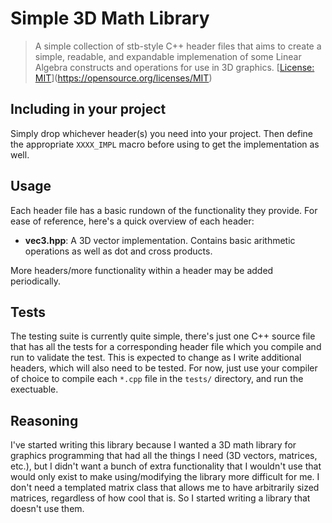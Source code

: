 # Simple 3D Math Library
> A simple collection of stb-style C++ header files that aims to create a simple, readable, and expandable implemenation of some Linear Algebra constructs and operations for use in 3D graphics.
[[License: MIT](https://img.shields.io/badge/License-MIT-yellow.svg)](https://opensource.org/licenses/MIT)

## Including in your project
Simply drop whichever header(s) you need into your project. Then define the appropriate `XXXX_IMPL` macro before using to get the implementation as well.

## Usage
Each header file has a basic rundown of the functionality they provide. For ease of reference, here's a quick overview of each header:
 - **vec3.hpp**: A 3D vector implementation. Contains basic arithmetic operations as well as dot and cross products.

More headers/more functionality within a header may be added periodically. 

## Tests
The testing suite is currently quite simple, there's just one C++ source file that has all the tests for a corresponding header file which you compile and run to validate the test. This is expected to change as I write additional headers, which will also need to be tested. For now, just use your compiler of choice to compile each `*.cpp` file in the `tests/` directory, and run the exectuable. 

## Reasoning
I've started writing this library because I wanted a 3D math library for graphics programming that had all the things I need (3D vectors, matrices, etc.), but I didn't want a bunch of extra functionality that I wouldn't use that would only exist to make using/modifying the library more difficult for me. I don't need a templated matrix class that allows me to have arbitrarily sized matrices, regardless of how cool that is. So I started writing a library that doesn't use them. 